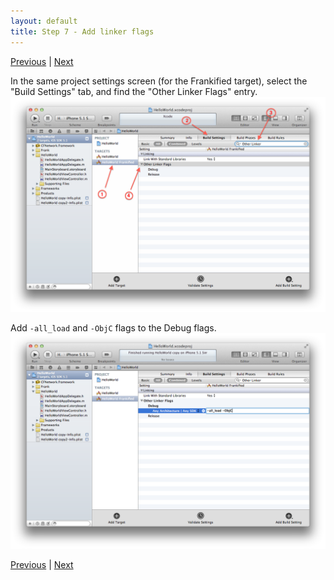 ```yaml
---
layout: default
title: Step 7 - Add linker flags
---
```

[Previous](installation-step6.html) | [Next](installation-step8.html) 

In the same project settings screen (for the Frankified target),
select the "Build Settings" tab, and find the "Other Linker Flags" entry.  
![Other Linker Flags](./images/screenshots/xcode-other-linker-flags.png)

Add `-all_load` and `-ObjC` flags to the Debug flags.
![Debug flags added](./images/screenshots/xcode-debug-flags-added.png)

[Previous](installation-step6.html) | [Next](installation-step8.html) 
